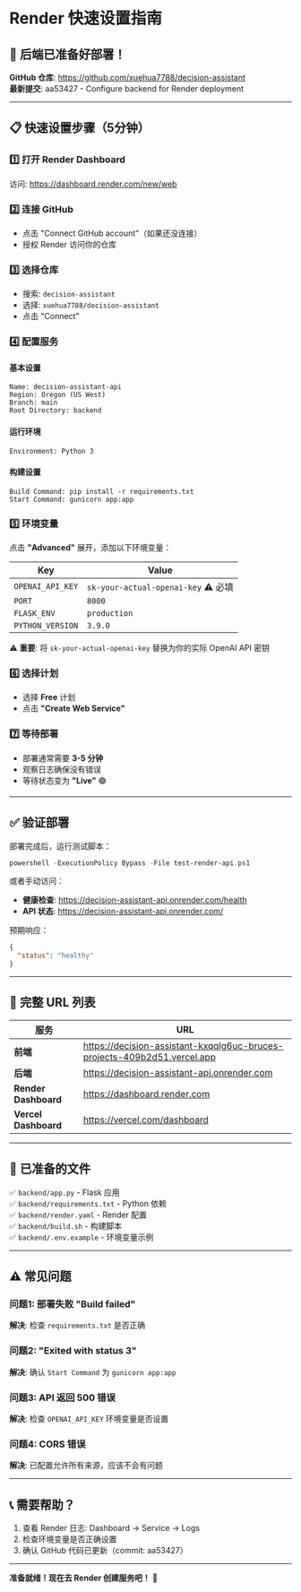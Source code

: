 # Render 快速设置指南

## 🚀 后端已准备好部署！

**GitHub 仓库**: https://github.com/xuehua7788/decision-assistant  
**最新提交**: aa53427 - Configure backend for Render deployment

---

## 📋 快速设置步骤（5分钟）

### 1️⃣ 打开 Render Dashboard
访问: https://dashboard.render.com/new/web

### 2️⃣ 连接 GitHub
- 点击 "Connect GitHub account"（如果还没连接）
- 授权 Render 访问你的仓库

### 3️⃣ 选择仓库
- 搜索: `decision-assistant`
- 选择: `xuehua7788/decision-assistant`
- 点击 "Connect"

### 4️⃣ 配置服务

#### 基本设置
```
Name: decision-assistant-api
Region: Oregon (US West)
Branch: main
Root Directory: backend
```

#### 运行环境
```
Environment: Python 3
```

#### 构建设置
```
Build Command: pip install -r requirements.txt
Start Command: gunicorn app:app
```

### 5️⃣ 环境变量
点击 **"Advanced"** 展开，添加以下环境变量：

| Key | Value |
|-----|-------|
| `OPENAI_API_KEY` | `sk-your-actual-openai-key` ⚠️ 必填 |
| `PORT` | `8000` |
| `FLASK_ENV` | `production` |
| `PYTHON_VERSION` | `3.9.0` |

⚠️ **重要**: 将 `sk-your-actual-openai-key` 替换为你的实际 OpenAI API 密钥

### 6️⃣ 选择计划
- 选择 **Free** 计划
- 点击 **"Create Web Service"**

### 7️⃣ 等待部署
- 部署通常需要 **3-5 分钟**
- 观察日志确保没有错误
- 等待状态变为 **"Live"** 🟢

---

## ✅ 验证部署

部署完成后，运行测试脚本：

```powershell
powershell -ExecutionPolicy Bypass -File test-render-api.ps1
```

或者手动访问：
- **健康检查**: https://decision-assistant-api.onrender.com/health
- **API 状态**: https://decision-assistant-api.onrender.com/

预期响应：
```json
{
  "status": "healthy"
}
```

---

## 🔗 完整 URL 列表

| 服务 | URL |
|------|-----|
| **前端** | https://decision-assistant-kxqqlg6uc-bruces-projects-409b2d51.vercel.app |
| **后端** | https://decision-assistant-api.onrender.com |
| **Render Dashboard** | https://dashboard.render.com |
| **Vercel Dashboard** | https://vercel.com/dashboard |

---

## 📁 已准备的文件

✅ `backend/app.py` - Flask 应用  
✅ `backend/requirements.txt` - Python 依赖  
✅ `backend/render.yaml` - Render 配置  
✅ `backend/build.sh` - 构建脚本  
✅ `backend/.env.example` - 环境变量示例  

---

## ⚠️ 常见问题

### 问题1: 部署失败 "Build failed"
**解决**: 检查 `requirements.txt` 是否正确

### 问题2: "Exited with status 3"
**解决**: 确认 `Start Command` 为 `gunicorn app:app`

### 问题3: API 返回 500 错误
**解决**: 检查 `OPENAI_API_KEY` 环境变量是否设置

### 问题4: CORS 错误
**解决**: 已配置允许所有来源，应该不会有问题

---

## 📞 需要帮助？

1. 查看 Render 日志: Dashboard → Service → Logs
2. 检查环境变量是否正确设置
3. 确认 GitHub 代码已更新（commit: aa53427）

---

**准备就绪！现在去 Render 创建服务吧！** 🚀

